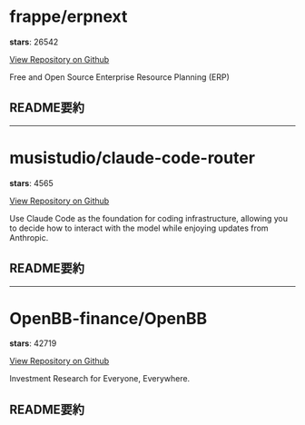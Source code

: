 
# frappe/erpnext

**stars**: 26542

[View Repository on Github](https://github.com/frappe/erpnext)

Free and Open Source Enterprise Resource Planning (ERP)

## README要約


---

# musistudio/claude-code-router

**stars**: 4565

[View Repository on Github](https://github.com/musistudio/claude-code-router)

Use Claude Code as the foundation for coding infrastructure, allowing you to decide how to interact with the model while enjoying updates from Anthropic.

## README要約


---

# OpenBB-finance/OpenBB

**stars**: 42719

[View Repository on Github](https://github.com/OpenBB-finance/OpenBB)

Investment Research for Everyone, Everywhere.

## README要約


